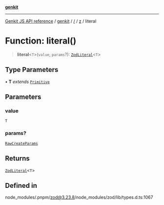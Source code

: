 [**genkit**](../../../README.md)

***

[Genkit JS API reference](../../../../README.md) / [genkit](../../../README.md) / [/](../../../README.md) / [z](../README.md) / literal

# Function: literal()

> **literal**\<`T`\>(`value`, `params`?): [`ZodLiteral`](../classes/ZodLiteral.md)\<`T`\>

## Type Parameters

• **T** *extends* [`Primitive`](../type-aliases/Primitive.md)

## Parameters

### value

`T`

### params?

[`RawCreateParams`](../type-aliases/RawCreateParams.md)

## Returns

[`ZodLiteral`](../classes/ZodLiteral.md)\<`T`\>

## Defined in

node\_modules/.pnpm/zod@3.23.8/node\_modules/zod/lib/types.d.ts:1067
